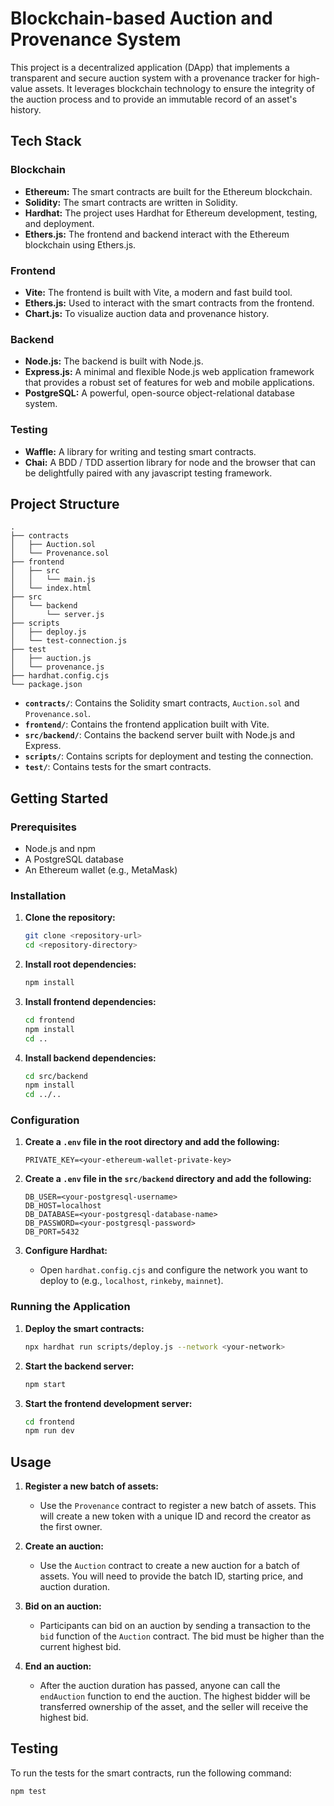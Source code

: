 # Blockchain-based Auction and Provenance System

This project is a decentralized application (DApp) that implements a transparent and secure auction system with a provenance tracker for high-value assets. It leverages blockchain technology to ensure the integrity of the auction process and to provide an immutable record of an asset's history.

## Tech Stack

### Blockchain
- **Ethereum:** The smart contracts are built for the Ethereum blockchain.
- **Solidity:** The smart contracts are written in Solidity.
- **Hardhat:** The project uses Hardhat for Ethereum development, testing, and deployment.
- **Ethers.js:** The frontend and backend interact with the Ethereum blockchain using Ethers.js.

### Frontend
- **Vite:** The frontend is built with Vite, a modern and fast build tool.
- **Ethers.js:** Used to interact with the smart contracts from the frontend.
- **Chart.js:** To visualize auction data and provenance history.

### Backend
- **Node.js:** The backend is built with Node.js.
- **Express.js:** A minimal and flexible Node.js web application framework that provides a robust set of features for web and mobile applications.
- **PostgreSQL:** A powerful, open-source object-relational database system.

### Testing
- **Waffle:** A library for writing and testing smart contracts.
- **Chai:** A BDD / TDD assertion library for node and the browser that can be delightfully paired with any javascript testing framework.

## Project Structure

```
.
├── contracts
│   ├── Auction.sol
│   └── Provenance.sol
├── frontend
│   ├── src
│   │   └── main.js
│   └── index.html
├── src
│   └── backend
│       └── server.js
├── scripts
│   ├── deploy.js
│   └── test-connection.js
├── test
│   ├── auction.js
│   └── provenance.js
├── hardhat.config.cjs
└── package.json
```

- **`contracts/`**: Contains the Solidity smart contracts, `Auction.sol` and `Provenance.sol`.
- **`frontend/`**: Contains the frontend application built with Vite.
- **`src/backend/`**: Contains the backend server built with Node.js and Express.
- **`scripts/`**: Contains scripts for deployment and testing the connection.
- **`test/`**: Contains tests for the smart contracts.

## Getting Started

### Prerequisites

- Node.js and npm
- A PostgreSQL database
- An Ethereum wallet (e.g., MetaMask)

### Installation

1. **Clone the repository:**
   ```bash
   git clone <repository-url>
   cd <repository-directory>
   ```

2. **Install root dependencies:**
   ```bash
   npm install
   ```

3. **Install frontend dependencies:**
   ```bash
   cd frontend
   npm install
   cd ..
   ```

4. **Install backend dependencies:**
   ```bash
   cd src/backend
   npm install
   cd ../..
   ```

### Configuration

1. **Create a `.env` file in the root directory and add the following:**
   ```
   PRIVATE_KEY=<your-ethereum-wallet-private-key>
   ```

2. **Create a `.env` file in the `src/backend` directory and add the following:**
   ```
   DB_USER=<your-postgresql-username>
   DB_HOST=localhost
   DB_DATABASE=<your-postgresql-database-name>
   DB_PASSWORD=<your-postgresql-password>
   DB_PORT=5432
   ```

3. **Configure Hardhat:**
   - Open `hardhat.config.cjs` and configure the network you want to deploy to (e.g., `localhost`, `rinkeby`, `mainnet`).

### Running the Application

1. **Deploy the smart contracts:**
   ```bash
   npx hardhat run scripts/deploy.js --network <your-network>
   ```

2. **Start the backend server:**
   ```bash
   npm start
   ```

3. **Start the frontend development server:**
   ```bash
   cd frontend
   npm run dev
   ```

## Usage

1. **Register a new batch of assets:**
   - Use the `Provenance` contract to register a new batch of assets. This will create a new token with a unique ID and record the creator as the first owner.

2. **Create an auction:**
   - Use the `Auction` contract to create a new auction for a batch of assets. You will need to provide the batch ID, starting price, and auction duration.

3. **Bid on an auction:**
   - Participants can bid on an auction by sending a transaction to the `bid` function of the `Auction` contract. The bid must be higher than the current highest bid.

4. **End an auction:**
   - After the auction duration has passed, anyone can call the `endAuction` function to end the auction. The highest bidder will be transferred ownership of the asset, and the seller will receive the highest bid.

## Testing

To run the tests for the smart contracts, run the following command:

```bash
npm test
```
